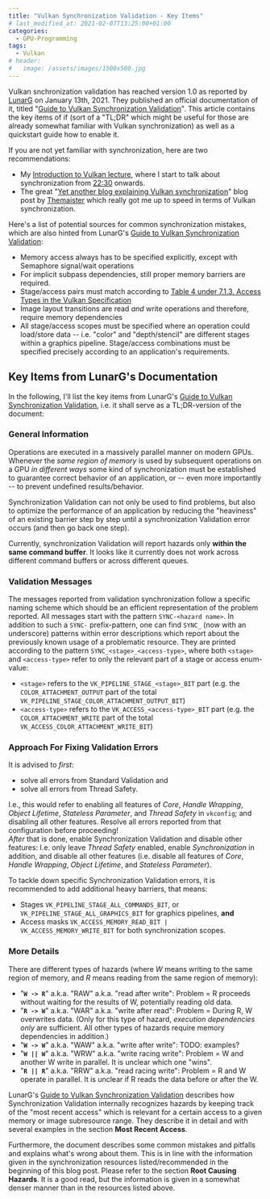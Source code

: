```yaml
---
title: "Vulkan Synchronization Validation - Key Items"
# last_modified_at: 2021-02-07T13:25:00+01:00
categories:
  - GPU-Programming
tags:
  - Vulkan
# header:
#   image: /assets/images/1500x500.jpg
---
```


Vulkan snchronization validation has reached version 1.0 as reported by [LunarG](www.lunarg.com) on January 13th, 2021. They published an official documentation of it, titled "[Guide to Vulkan Synchronization Validation](https://www.lunarg.com/wp-content/uploads/2021/01/Final_Guide-to-Vulkan-Synchronization-Validation_Jan_21.pdf)". This article contains the key items of if (sort of a "TL;DR" which might be useful for those are already somewhat familiar with Vulkan synchronization) as well as a quickstart guide how to enable it.

If you are not yet familiar with synchronization, here are two recommendations:
- My [Introduction to Vulkan lecture](https://youtu.be/isbMMIwmZes), where I start to talk about synchronization from [22:30](https://youtu.be/isbMMIwmZes?t=1350) onwards.
- The great "[Yet another blog explaining Vulkan synchronization](http://themaister.net/blog/2019/08/14/yet-another-blog-explaining-vulkan-synchronization)" blog post by [Themaister](https://themaister.net/about.html) which really got me up to speed in terms of Vulkan synchronization.

Here's a list of potential sources for common synchronization mistakes, which are also hinted from LunarG's [Guide to Vulkan Synchronization Validation](https://www.lunarg.com/wp-content/uploads/2021/01/Final_Guide-to-Vulkan-Synchronization-Validation_Jan_21.pdf):
- Memory access always has to be specified explicitly, except with Semaphore signal/wait operations
- For implicit subpass dependencies, still proper memory barriers are required.
- Stage/access pairs must match according to [Table 4 under 7.1.3. Access Types in the Vulkan Specification](https://www.khronos.org/registry/vulkan/specs/1.2-extensions/html/vkspec.html#synchronization-access-types)
- Image layout transitions are read _and_ write operations and therefore, require memory dependencies
- All stage/access scopes must be specified where an operation could load/store data -- i.e. "color" and "depth/stencil" are different stages within a graphics pipeline. Stage/access combinations must be specified precisely according to an application's requirements.

## Key Items from LunarG's Documentation

In the following, I'll list the key items from LunarG's [Guide to Vulkan Synchronization Validation](https://www.lunarg.com/wp-content/uploads/2021/01/Final_Guide-to-Vulkan-Synchronization-Validation_Jan_21.pdf), i.e. it shall serve as a TL;DR-version of the document:

### General Information 
Operations are executed in a massively parallel manner on modern GPUs. Whenever the _same region of memory_  is used by subsequent operations on a GPU _in different ways_ some kind of synchronization must be established to guarantee correct behavior of an application, or -- even more importantly -- to prevent undefined results/behavior.

Synchronization Validation can not only be used to find problems, but also to optimize the performance of an application by reducing the "heaviness" of an existing barrier step by step until a synchronization Validation error occurs (and then go back one step).

Currently, synchronization Validation will report hazards only **within the same command buffer**. It looks like it currently does not work across different command buffers or across different queues.

### Validation Messages
The messages reported from validation synchronization follow a specific naming scheme which should be an efficient representation of the problem reported. All messages start with the pattern `SYNC-<hazard name>`. In addition to such a `SYNC-` prefix-pattern, one can find `SYNC_` (now with an underscore) patterns within error descriptions which report about the previously known usage of a problematic resource. They are printed according to the pattern `SYNC_<stage>_<access-type>`, where both `<stage>` and `<access-type>` refer to only the relevant part of a stage or access enum-value:
- `<stage>` refers to the `VK_PIPELINE_STAGE_<stage>_BIT` part (e.g. the `COLOR_ATTACHMENT_OUTPUT` part of the total `VK_PIPELINE_STAGE_COLOR_ATTACHMENT_OUTPUT_BIT`)
- `<access-type>` refers to the `VK_ACCESS_<access-type>_BIT` part (e.g. the `COLOR_ATTACHMENT_WRITE` part of the total `VK_ACCESS_COLOR_ATTACHMENT_WRITE_BIT`)

### Approach For Fixing Validation Errors
It is advised to _first_:
- solve all errors from Standard Validation and 
- solve all errors from Thread Safety.         

I.e., this would refer to enabling all features of _Core_, _Handle Wrapping_, _Object Lifetime_, _Stateless Parameter_, and _Thread Safety_ in `vkconfig`; and disabling all other features. Resolve all errors reported from that configuration before proceeding!        
_After_ that is done, enable Synchronization Validation and disable other features: I.e. only leave _Thread Safety_ enabled, enable _Synchronization_ in addition, and disable all other features (i.e. disable all features of _Core_, _Handle Wrapping_, _Object Lifetime_, and _Stateless Parameter_).

To tackle down specific Synchronization Validation errors, it is recommended to add additional heavy barriers, that means:
- Stages `VK_PIPELINE_STAGE_ALL_COMMANDS_BIT`, or `VK_PIPELINE_STAGE_ALL_GRAPHICS_BIT` for graphics pipelines, **and**
- Access masks `VK_ACCESS_MEMORY_READ_BIT | VK_ACCESS_MEMORY_WRITE_BIT` for both synchronization scopes.

### More Details
There are different types of hazards (where _W_ means writing to the same region of memory, and _R_ means reading from the same region of memory):
- "**`W -> R`**" a.k.a. "RAW" a.k.a. "read after write": Problem = R proceeds without waiting for the results of W, potentially reading old data.
- "**`R -> W`**" a.k.a. "WAR" a.k.a. "write after read": Problem = During R, W overwrites data. (Only for this type of hazard, _execution dependencies only_ are sufficient. All other types of hazards require memory dependencies in addition.)
- "**`W -> W`**" a.k.a. "WAW" a.k.a. "write after write": TODO: examples?
- "**`W || W`**" a.k.a. "WRW" a.k.a. "write racing write": Problem = W and another W write in parallel. It is unclear which one "wins".
- "**`R || R`**" a.k.a. "RRW" a.k.a. "read racing write": Problem = R and W operate in parallel. It is unclear if R reads the data before or after the W.

LunarG's [Guide to Vulkan Synchronization Validation](https://www.lunarg.com/wp-content/uploads/2021/01/Final_Guide-to-Vulkan-Synchronization-Validation_Jan_21.pdf) describes how Synchronization Validation internally recognizes hazards by keeping track of the "most recent access" which is relevant for a certain access to a given memory or image subresource range. They describe it in detail and with several examples in the section **Most Recent Access**.

Furthermore, the document describes some common mistakes and pitfalls and explains what's wrong about them. This is in line with the information given in the synchronization resources listed/recommended in the beginning of this blog post. Please refer to the section **Root Causing Hazards**. It is a good read, but the information is given in a somewhat denser manner than in the resources listed above. 
